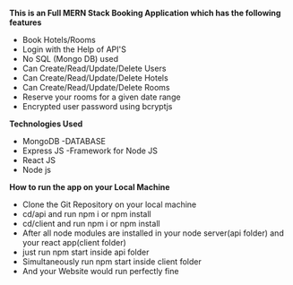 <b>This is an Full MERN Stack Booking Application which has the following features</b>

<ul>
<li>Book Hotels/Rooms</li>
<li>Login with the Help of API'S</li>
<li>No SQL (Mongo DB) used</li>
<li>Can Create/Read/Update/Delete Users</li>
<li>Can Create/Read/Update/Delete Hotels</li>
<li>Can Create/Read/Update/Delete Rooms</li>
<li>Reserve your rooms for a given date range</li>
<li>Encrypted user password using bcryptjs</li>
</ul>

<b>Technologies Used</b>

<ul>
<li>MongoDB -DATABASE</li>
<li>Express JS -Framework for Node JS</li>
<li>React JS</li>
<li>Node js</li>
</ul>

<b>How to run the app on your  Local Machine</b>

<ul>
<li>Clone the Git Repository on your local machine</li>
<li>cd/api and run npm i or npm install</li>
<li>cd/client and run npm i or npm install </li>
<li>After all node modules are installed in your node server(api folder) and your react app(client folder)</li>
<li>just run npm start inside api folder</li>
<li>Simultaneously run npm start inside client folder</li>
<li>And your Website would run perfectly fine</li>
</ul>